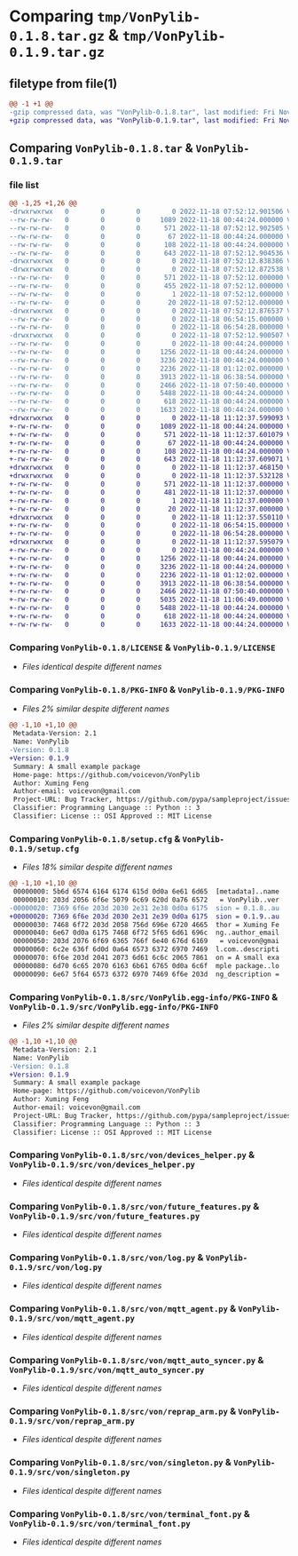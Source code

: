 # Comparing `tmp/VonPylib-0.1.8.tar.gz` & `tmp/VonPylib-0.1.9.tar.gz`

## filetype from file(1)

```diff
@@ -1 +1 @@
-gzip compressed data, was "VonPylib-0.1.8.tar", last modified: Fri Nov 18 07:52:12 2022, max compression
+gzip compressed data, was "VonPylib-0.1.9.tar", last modified: Fri Nov 18 11:12:37 2022, max compression
```

## Comparing `VonPylib-0.1.8.tar` & `VonPylib-0.1.9.tar`

### file list

```diff
@@ -1,25 +1,26 @@
-drwxrwxrwx   0        0        0        0 2022-11-18 07:52:12.901506 VonPylib-0.1.8/
--rw-rw-rw-   0        0        0     1089 2022-11-18 00:44:24.000000 VonPylib-0.1.8/LICENSE
--rw-rw-rw-   0        0        0      571 2022-11-18 07:52:12.902505 VonPylib-0.1.8/PKG-INFO
--rw-rw-rw-   0        0        0       67 2022-11-18 00:44:24.000000 VonPylib-0.1.8/README.md
--rw-rw-rw-   0        0        0      108 2022-11-18 00:44:24.000000 VonPylib-0.1.8/pyproject.toml
--rw-rw-rw-   0        0        0      643 2022-11-18 07:52:12.904536 VonPylib-0.1.8/setup.cfg
-drwxrwxrwx   0        0        0        0 2022-11-18 07:52:12.838386 VonPylib-0.1.8/src/
-drwxrwxrwx   0        0        0        0 2022-11-18 07:52:12.872538 VonPylib-0.1.8/src/VonPylib.egg-info/
--rw-rw-rw-   0        0        0      571 2022-11-18 07:52:12.000000 VonPylib-0.1.8/src/VonPylib.egg-info/PKG-INFO
--rw-rw-rw-   0        0        0      455 2022-11-18 07:52:12.000000 VonPylib-0.1.8/src/VonPylib.egg-info/SOURCES.txt
--rw-rw-rw-   0        0        0        1 2022-11-18 07:52:12.000000 VonPylib-0.1.8/src/VonPylib.egg-info/dependency_links.txt
--rw-rw-rw-   0        0        0       20 2022-11-18 07:52:12.000000 VonPylib-0.1.8/src/VonPylib.egg-info/top_level.txt
-drwxrwxrwx   0        0        0        0 2022-11-18 07:52:12.876537 VonPylib-0.1.8/src/example_package/
--rw-rw-rw-   0        0        0        0 2022-11-18 06:54:15.000000 VonPylib-0.1.8/src/example_package/__init__.py
--rw-rw-rw-   0        0        0        0 2022-11-18 06:54:28.000000 VonPylib-0.1.8/src/example_package/example.py
-drwxrwxrwx   0        0        0        0 2022-11-18 07:52:12.900507 VonPylib-0.1.8/src/von/
--rw-rw-rw-   0        0        0        0 2022-11-18 00:44:24.000000 VonPylib-0.1.8/src/von/__init__.py
--rw-rw-rw-   0        0        0     1256 2022-11-18 00:44:24.000000 VonPylib-0.1.8/src/von/devices_helper.py
--rw-rw-rw-   0        0        0     3236 2022-11-18 00:44:24.000000 VonPylib-0.1.8/src/von/future_features.py
--rw-rw-rw-   0        0        0     2236 2022-11-18 01:12:02.000000 VonPylib-0.1.8/src/von/log.py
--rw-rw-rw-   0        0        0     3913 2022-11-18 06:38:54.000000 VonPylib-0.1.8/src/von/mqtt_agent.py
--rw-rw-rw-   0        0        0     2466 2022-11-18 07:50:40.000000 VonPylib-0.1.8/src/von/mqtt_auto_syncer.py
--rw-rw-rw-   0        0        0     5488 2022-11-18 00:44:24.000000 VonPylib-0.1.8/src/von/reprap_arm.py
--rw-rw-rw-   0        0        0      618 2022-11-18 00:44:24.000000 VonPylib-0.1.8/src/von/singleton.py
--rw-rw-rw-   0        0        0     1633 2022-11-18 00:44:24.000000 VonPylib-0.1.8/src/von/terminal_font.py
+drwxrwxrwx   0        0        0        0 2022-11-18 11:12:37.599093 VonPylib-0.1.9/
+-rw-rw-rw-   0        0        0     1089 2022-11-18 00:44:24.000000 VonPylib-0.1.9/LICENSE
+-rw-rw-rw-   0        0        0      571 2022-11-18 11:12:37.601079 VonPylib-0.1.9/PKG-INFO
+-rw-rw-rw-   0        0        0       67 2022-11-18 00:44:24.000000 VonPylib-0.1.9/README.md
+-rw-rw-rw-   0        0        0      108 2022-11-18 00:44:24.000000 VonPylib-0.1.9/pyproject.toml
+-rw-rw-rw-   0        0        0      643 2022-11-18 11:12:37.609071 VonPylib-0.1.9/setup.cfg
+drwxrwxrwx   0        0        0        0 2022-11-18 11:12:37.468150 VonPylib-0.1.9/src/
+drwxrwxrwx   0        0        0        0 2022-11-18 11:12:37.532128 VonPylib-0.1.9/src/VonPylib.egg-info/
+-rw-rw-rw-   0        0        0      571 2022-11-18 11:12:37.000000 VonPylib-0.1.9/src/VonPylib.egg-info/PKG-INFO
+-rw-rw-rw-   0        0        0      481 2022-11-18 11:12:37.000000 VonPylib-0.1.9/src/VonPylib.egg-info/SOURCES.txt
+-rw-rw-rw-   0        0        0        1 2022-11-18 11:12:37.000000 VonPylib-0.1.9/src/VonPylib.egg-info/dependency_links.txt
+-rw-rw-rw-   0        0        0       20 2022-11-18 11:12:37.000000 VonPylib-0.1.9/src/VonPylib.egg-info/top_level.txt
+drwxrwxrwx   0        0        0        0 2022-11-18 11:12:37.550110 VonPylib-0.1.9/src/example_package/
+-rw-rw-rw-   0        0        0        0 2022-11-18 06:54:15.000000 VonPylib-0.1.9/src/example_package/__init__.py
+-rw-rw-rw-   0        0        0        0 2022-11-18 06:54:28.000000 VonPylib-0.1.9/src/example_package/example.py
+drwxrwxrwx   0        0        0        0 2022-11-18 11:12:37.595079 VonPylib-0.1.9/src/von/
+-rw-rw-rw-   0        0        0        0 2022-11-18 00:44:24.000000 VonPylib-0.1.9/src/von/__init__.py
+-rw-rw-rw-   0        0        0     1256 2022-11-18 00:44:24.000000 VonPylib-0.1.9/src/von/devices_helper.py
+-rw-rw-rw-   0        0        0     3236 2022-11-18 00:44:24.000000 VonPylib-0.1.9/src/von/future_features.py
+-rw-rw-rw-   0        0        0     2236 2022-11-18 01:12:02.000000 VonPylib-0.1.9/src/von/log.py
+-rw-rw-rw-   0        0        0     3913 2022-11-18 06:38:54.000000 VonPylib-0.1.9/src/von/mqtt_agent.py
+-rw-rw-rw-   0        0        0     2466 2022-11-18 07:50:40.000000 VonPylib-0.1.9/src/von/mqtt_auto_syncer.py
+-rw-rw-rw-   0        0        0     5035 2022-11-18 11:06:49.000000 VonPylib-0.1.9/src/von/rabbitmq_agent.py
+-rw-rw-rw-   0        0        0     5488 2022-11-18 00:44:24.000000 VonPylib-0.1.9/src/von/reprap_arm.py
+-rw-rw-rw-   0        0        0      618 2022-11-18 00:44:24.000000 VonPylib-0.1.9/src/von/singleton.py
+-rw-rw-rw-   0        0        0     1633 2022-11-18 00:44:24.000000 VonPylib-0.1.9/src/von/terminal_font.py
```

### Comparing `VonPylib-0.1.8/LICENSE` & `VonPylib-0.1.9/LICENSE`

 * *Files identical despite different names*

### Comparing `VonPylib-0.1.8/PKG-INFO` & `VonPylib-0.1.9/PKG-INFO`

 * *Files 2% similar despite different names*

```diff
@@ -1,10 +1,10 @@
 Metadata-Version: 2.1
 Name: VonPylib
-Version: 0.1.8
+Version: 0.1.9
 Summary: A small example package
 Home-page: https://github.com/voicevon/VonPylib
 Author: Xuming Feng
 Author-email: voicevon@gmail.com
 Project-URL: Bug Tracker, https://github.com/pypa/sampleproject/issues
 Classifier: Programming Language :: Python :: 3
 Classifier: License :: OSI Approved :: MIT License
```

### Comparing `VonPylib-0.1.8/setup.cfg` & `VonPylib-0.1.9/setup.cfg`

 * *Files 18% similar despite different names*

```diff
@@ -1,10 +1,10 @@
 00000000: 5b6d 6574 6164 6174 615d 0d0a 6e61 6d65  [metadata]..name
 00000010: 203d 2056 6f6e 5079 6c69 620d 0a76 6572   = VonPylib..ver
-00000020: 7369 6f6e 203d 2030 2e31 2e38 0d0a 6175  sion = 0.1.8..au
+00000020: 7369 6f6e 203d 2030 2e31 2e39 0d0a 6175  sion = 0.1.9..au
 00000030: 7468 6f72 203d 2058 756d 696e 6720 4665  thor = Xuming Fe
 00000040: 6e67 0d0a 6175 7468 6f72 5f65 6d61 696c  ng..author_email
 00000050: 203d 2076 6f69 6365 766f 6e40 676d 6169   = voicevon@gmai
 00000060: 6c2e 636f 6d0d 0a64 6573 6372 6970 7469  l.com..descripti
 00000070: 6f6e 203d 2041 2073 6d61 6c6c 2065 7861  on = A small exa
 00000080: 6d70 6c65 2070 6163 6b61 6765 0d0a 6c6f  mple package..lo
 00000090: 6e67 5f64 6573 6372 6970 7469 6f6e 203d  ng_description =
```

### Comparing `VonPylib-0.1.8/src/VonPylib.egg-info/PKG-INFO` & `VonPylib-0.1.9/src/VonPylib.egg-info/PKG-INFO`

 * *Files 2% similar despite different names*

```diff
@@ -1,10 +1,10 @@
 Metadata-Version: 2.1
 Name: VonPylib
-Version: 0.1.8
+Version: 0.1.9
 Summary: A small example package
 Home-page: https://github.com/voicevon/VonPylib
 Author: Xuming Feng
 Author-email: voicevon@gmail.com
 Project-URL: Bug Tracker, https://github.com/pypa/sampleproject/issues
 Classifier: Programming Language :: Python :: 3
 Classifier: License :: OSI Approved :: MIT License
```

### Comparing `VonPylib-0.1.8/src/von/devices_helper.py` & `VonPylib-0.1.9/src/von/devices_helper.py`

 * *Files identical despite different names*

### Comparing `VonPylib-0.1.8/src/von/future_features.py` & `VonPylib-0.1.9/src/von/future_features.py`

 * *Files identical despite different names*

### Comparing `VonPylib-0.1.8/src/von/log.py` & `VonPylib-0.1.9/src/von/log.py`

 * *Files identical despite different names*

### Comparing `VonPylib-0.1.8/src/von/mqtt_agent.py` & `VonPylib-0.1.9/src/von/mqtt_agent.py`

 * *Files identical despite different names*

### Comparing `VonPylib-0.1.8/src/von/mqtt_auto_syncer.py` & `VonPylib-0.1.9/src/von/mqtt_auto_syncer.py`

 * *Files identical despite different names*

### Comparing `VonPylib-0.1.8/src/von/reprap_arm.py` & `VonPylib-0.1.9/src/von/reprap_arm.py`

 * *Files identical despite different names*

### Comparing `VonPylib-0.1.8/src/von/singleton.py` & `VonPylib-0.1.9/src/von/singleton.py`

 * *Files identical despite different names*

### Comparing `VonPylib-0.1.8/src/von/terminal_font.py` & `VonPylib-0.1.9/src/von/terminal_font.py`

 * *Files identical despite different names*

